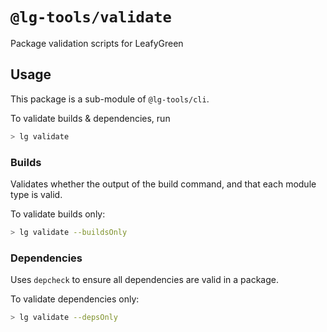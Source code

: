 # `@lg-tools/validate`

Package validation scripts for LeafyGreen

## Usage

This package is a sub-module of `@lg-tools/cli`.

To validate builds & dependencies, run

```bash
> lg validate
```

### Builds

Validates whether the output of the build command, and that each module type is valid.

To validate builds only:

```bash
> lg validate --buildsOnly
```

### Dependencies

Uses `depcheck` to ensure all dependencies are valid in a package.

To validate dependencies only:

```bash
> lg validate --depsOnly
```
